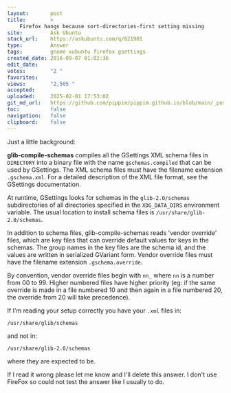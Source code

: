 ```yaml
---
layout:       post
title:        >
    Firefox hangs because sort-directories-first setting missing
site:         Ask Ubuntu
stack_url:    https://askubuntu.com/q/821901
type:         Answer
tags:         gnome xubuntu firefox gsettings
created_date: 2016-09-07 01:02:36
edit_date:    
votes:        "2 "
favorites:    
views:        "2,505 "
accepted:     
uploaded:     2025-02-01 17:53:02
git_md_url:   https://github.com/pippim/pippim.github.io/blob/main/_posts/2016/2016-09-07-Firefox-hangs-because-sort-directories-first-setting-missing.md
toc:          false
navigation:   false
clipboard:    false
---
```


Just a little background:

**glib-compile-schemas** compiles all the GSettings XML schema files in `DIRECTORY` into a binary file with the name `gschemas.compiled` that can be used by GSettings. The XML schema files must have the filename extension `.gschema.xml`. For a detailed description of the XML file format, see the GSettings documentation.

At runtime, GSettings looks for schemas in the `glib-2.0/schemas` subdirectories of all directories specified in the `XDG_DATA_DIRS` environment variable. The usual location to install schema files is `/usr/share/glib-2.0/schemas`.

In addition to schema files, glib-compile-schemas reads 'vendor override' files, which are key files that can override default values for keys in the schemas. The group names in the key files are the schema id, and the values are written in serialized GVariant form. Vendor override files must have the filename extension `.gschema.override`.

By convention, vendor override files begin with `nn_` where `nn` is a number from 00 to 99. Higher numbered files have higher priority (eg: if the same override is made in a file numbered 10 and then again in a file numbered 20, the override from 20 will take precedence).

If I'm reading your setup correctly you have your `.xml` files in:

``` 
/usr/share/glib/schemas
```

and not in:

``` 
/usr/share/glib-2.0/schemas
```

where they are expected to be.

If I read it wrong please let me know and I'll delete this answer.  I don't use FireFox so could not test the answer like I usually to do.

